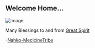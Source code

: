 ## Welcome Home...

![image](https://user-images.githubusercontent.com/37987346/90843123-ee0c3680-e32e-11ea-8bd6-8cbce49d4076.png)

 Many Blessings to and from [Great Spirit](https://youtu.be/0M7nETLOsKQ)
 
-[Nahko-MedicineTribe](http://nahko.com/medicinetribe/)
 
